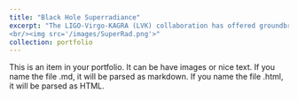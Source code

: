 ```yaml
---
title: "Black Hole Superradiance"
excerpt: "The LIGO-Virgo-KAGRA (LVK) collaboration has offered groundbreaking insights into black holes (BHs), which are central to modern physics serving as unique laboratories for studying the universe. A key aspect of rotating BHs is their interaction with ultralight bosons, such as axions, promising candidates for dark matter. Through the phenomenon of superradiance, axions can extract energy and angular momentum from black holes, forming dense clouds around them. This structure, akin to an electron in a hydrogen atom, is termed as “gravitational atom (GA)”. Superradiance phenomena can produce observable signatures in the electromagnetic or gravitational wave (GW) spectrum. It gives unique predictions in the binary black hole (BBH) coalescence which can be possibly observed by LVK collaboration. Furthermore, the spectrum of the “gravitational atom” opens a window to study spacetime dynamics near rotating black holes, furthering our understanding of general relativity under near-extreme conditions.
<br/><img src='/images/SuperRad.png'>"
collection: portfolio
---
```


This is an item in your portfolio. It can be have images or nice text. If you name the file .md, it will be parsed as markdown. If you name the file .html, it will be parsed as HTML. 
